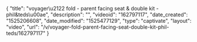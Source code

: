 {
    "title": "voyager\u2122 fold - parent facing seat & double kit - phil&teds\u00ae",
    "description": "",
    "videoid": "162797117",
    "date_created": "1525206608",
    "date_modified": "1525477129",
    "type": "captivate",
    "layout": "video",
    "url": "\/v\/voyager-fold-parent-facing-seat-double-kit-phil-teds\/162797117"
}